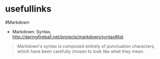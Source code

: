 # usefullinks


#Markdown
- Markdown: Syntax, http://daringfireball.net/projects/markdown/syntax#list
> Markdown's syntax is composed entirely of punctuation characters, which have been carefully chosen to look like what they mean.